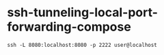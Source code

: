 # ssh-tunneling-local-port-forwarding-compose
```shell
ssh -L 8080:localhost:8080 -p 2222 user@localhost
```
